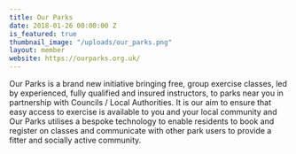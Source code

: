 ```yaml
---
title: Our Parks
date: 2018-01-26 00:00:00 Z
is_featured: true
thumbnail_image: "/uploads/our_parks.png"
layout: member
website: https://ourparks.org.uk/
---
```


Our Parks is a brand new initiative bringing free, group exercise classes, led by experienced, fully qualified and insured instructors, to parks near you in partnership with Councils / Local Authorities. It is our aim to ensure that easy access to exercise is available to you and your local community and Our Parks utilises a bespoke technology to enable residents to book and register on classes and communicate with other park users to provide a fitter and socially active community.